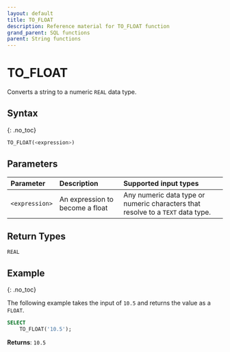 ```yaml
---
layout: default
title: TO_FLOAT
description: Reference material for TO_FLOAT function
grand_parent: SQL functions
parent: String functions
---
```


# TO\_FLOAT

Converts a string to a numeric `REAL` data type.

## Syntax
{: .no_toc}

```sql
TO_FLOAT(<expression>)
```
## Parameters 
| Parameter | Description                                                                                              | Supported input types |
| :--------- | :-------------------------------------------------------------------------------------------------------- | :----------|
| `<expression>`  | An expression to become a float | Any numeric data type or numeric characters that resolve to a `TEXT` data type. |

## Return Types 
`REAL` 

## Example
{: .no_toc}

The following example takes the input of `10.5` and returns the value as a `FLOAT`.

```sql
SELECT
	TO_FLOAT('10.5');
```

**Returns**: `10.5`
